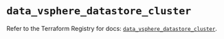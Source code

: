 # `data_vsphere_datastore_cluster`

Refer to the Terraform Registry for docs: [`data_vsphere_datastore_cluster`](https://registry.terraform.io/providers/vmware/vsphere/2.15.0/docs/data-sources/datastore_cluster).
